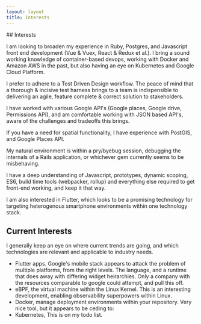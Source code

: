 ```yaml
---
layout: layout
title: Interests
---
```


<div class='interests' markdown='1'>
## Interests

I am looking to broaden my experience in Ruby, Postgres, and Javascript front end development (Vue & Vuex, React & Redux et al.). I bring a sound working knowledge of container-based devops, working with Docker and Amazon AWS in the past, but also having an eye on Kubernetes and Google Cloud Platform. 

I prefer to adhere to a Test Driven Design workflow. The peace of mind that a thorough & incisive test harness brings to a team is indispensible to delivering an agile, feature complete & correct solution to stakeholders.

I have worked with various Google API's (Google places, Google drive, Permissions API), and am comfortable working with JSON based API's, aware of the challenges and tradeoffs this brings.

If you have a need for spatial functionality, I have experience with PostGIS, and Google Places API.

My natural environment is within a pry/byebug session, debugging the internals of a Rails application, or whichever gem currently seems to be misbehaving.

I have a deep understanding of Javascript, prototypes, dynamic scoping, ES6, build time tools (webpacker, rollup) and everything else required to get front-end working, and keep it that way.

I am also interested in Flutter, which looks to be a promising technology for targeting heterogenous smartphone environments within one technology stack. 

## Current Interests

I generally keep an eye on where current trends are going, and which technologies are relevant and applicable to industry needs.

* Flutter apps. Google's mobile stack appears to attack the problem of multiple platforms, from the right levels. The language, and a runtime that does away with differing widget heirarchies. Only a company with the resources comparable to google could attempt, and pull this off.
* eBPF, the virtual machine within the Linux Kernel. This is an interesting development, enabling observability superpowers within Linux.
* Docker, manage deployment environments within your repository. Very nice tool, but it appears to be ceding to:
* Kubernetes, This is on my todo list.

</div>